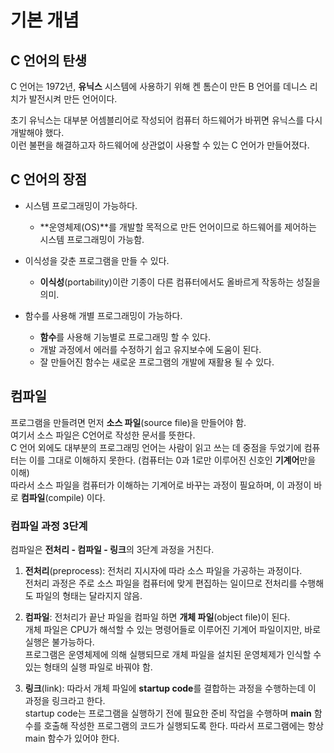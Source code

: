 # 기본 개념

## C 언어의 탄생
C 언어는 1972년, **유닉스** 시스템에 사용하기 위해 켄 톰슨이 만든 B 언어를 데니스 리치가 발전시켜 만든 언어이다.

초기 유닉스는 대부분 어셈블리어로 작성되어 컴퓨터 하드웨어가 바뀌면 유닉스를 다시 개발해야 했다.  
이런 불편을 해결하고자 하드웨어에 상관없이 사용할 수 있는 C 언어가 만들어졌다.

## C 언어의 장점
- 시스템 프로그래밍이 가능하다.
    - **운영체제(OS)**를 개발할 목적으로 만든 언어이므로 하드웨어를 제어하는 시스템 프로그래밍이 가능함.

- 이식성을 갖춘 프로그램을 만들 수 있다.
    - **이식성**(portability)이란 기종이 다른 컴퓨터에서도 올바르게 작동하는 성질을 의미.

- 함수를 사용해 개별 프로그래밍이 가능하다.
    - **함수**를 사용해 기능별로 프로그래밍 할 수 있다.  
    - 개발 과정에서 에러를 수정하기 쉽고 유지보수에 도움이 된다.  
    - 잘 만들어진 함수는 새로운 프로그램의 개발에 재활용 될 수 있다.


## 컴파일
프로그램을 만들려면 먼저 **소스 파일**(source file)을 만들어야 함.  
여기서 소스 파일은 C언어로 작성한 문서를 뜻한다.  
C 언어 외에도 대부분의 프로그래밍 언어는 사람이 읽고 쓰는 데 중점을 두었기에 컴퓨터는 이를 그대로 이해하지 못한다. (컴퓨터는 0과 1로만 이루어진 신호인 **기계어**만을 이해)  
따라서 소스 파일을 컴퓨터가 이해하는 기계어로 바꾸는 과정이 필요하며, 이 과정이 바로 **컴파일**(compile) 이다.

### 컴파일 과정 3단계
컴파일은 **전처리 - 컴파일 - 링크**의 3단계 과정을 거친다.

1. **전처리**(preprocess): 전처리 지시자에 따라 소스 파일을 가공하는 과정이다.  
전처리 과정은 주로 소스 파일을 컴퓨터에 맞게 편집하는 일이므로 전처리를 수행해도 파일의 형태는 달라지지 않음.

2. **컴파일**: 전처리가 끝난 파일을 컴파일 하면 **개체 파일**(object file)이 된다.  
개체 파일은 CPU가 해석할 수 있는 명령어들로 이루어진 기계어 파일이지만, 바로 실행은 불가능하다.  
프로그램은 운영체제에 의해 실행되므로 개체 파일을 설치된 운영체제가 인식할 수 있는 형태의 실행 파일로 바꿔야 함.

3. **링크**(link): 따라서 개체 파일에 **startup code**를 결합하는 과정을 수행하는데 이 과정을 링크라고 한다.  
startup code는 프로그램을 실행하기 전에 필요한 준비 작업을 수행하며 **main** 함수를 호출해 작성한 프로그램의 코드가 실행되도록 한다. 따라서 프로그램에는 항상 main 함수가 있어야 한다.